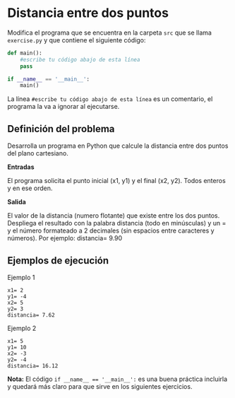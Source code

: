 # Distancia entre dos puntos
Modifica el programa que se encuentra en la carpeta `src` que se llama `exercise.py` y que contiene el siguiente código:

```python
def main():
    #escribe tu código abajo de esta línea
    pass

if __name__ == '__main__':
    main()
```

La línea `#escribe tu código abajo de esta línea` es un comentario, el programa la va a ignorar al ejecutarse.

## Definición del problema

Desarrolla un programa en Python que calcule la distancia entre dos puntos del plano cartesiano.

**Entradas**

El programa solicita el punto inicial (x1, y1) y el final (x2, y2). Todos enteros y en ese orden.

**Salida** 

El valor de la distancia (numero flotante) que existe entre los dos puntos. Despliega el resultado con la palabra distancia (todo en minúsculas) y un = y el número formateado a 2 decimales (sin espacios entre caracteres y números). Por ejemplo: distancia= 9.90

## Ejemplos de ejecución

Ejemplo 1 

```plaintext
x1= 2
y1= -4
x2= 5
y2= 3
distancia= 7.62
```

Ejemplo 2 

```plaintext
x1= 5
y1= 10
x2= -3
y2= -4
distancia= 16.12
```
**Nota:** El código `if __name__ == '__main__':` es una buena práctica incluirla y quedará más claro para que sirve en los siguientes ejercicios.